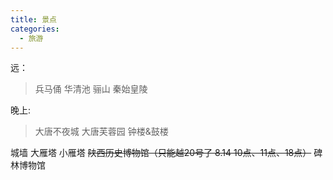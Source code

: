 ```yaml
---
title: 景点
categories:
  - 旅游
---
```

远：
>兵马俑 华清池 骊山 秦始皇陵

晚上:
>大唐不夜城 大唐芙蓉园 钟楼&鼓楼 

城墙
大雁塔 小雁塔
~~陕西历史博物馆（只能越20号了 8.14 10点、11点、18点）~~
碑林博物馆

